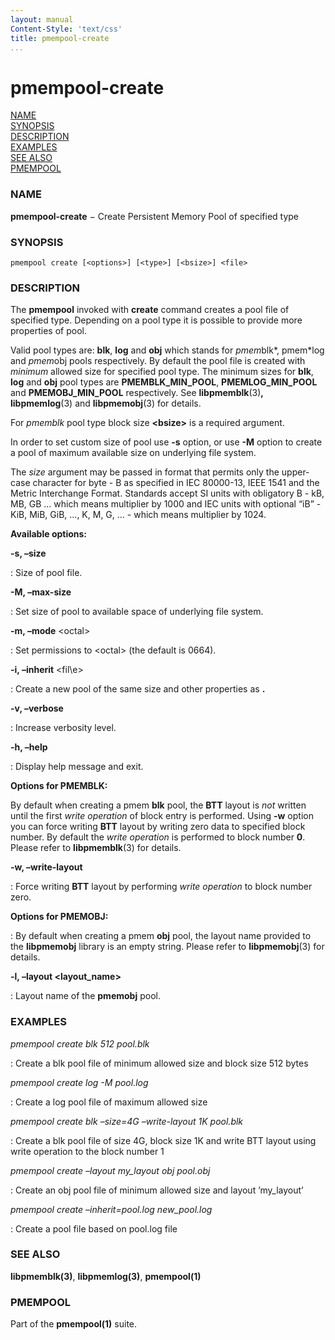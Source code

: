 ```yaml
---
layout: manual
Content-Style: 'text/css'
title: pmempool-create
...
```


# pmempool-create

[NAME](#NAME)<br />
[SYNOPSIS](#SYNOPSIS)<br />
[DESCRIPTION](#DESCRIPTION)<br />
[EXAMPLES](#EXAMPLES)<br />
[SEE ALSO](#SEE%20ALSO)<br />
[PMEMPOOL](#PMEMPOOL)<br />


### NAME

**pmempool-create** − Create Persistent Memory Pool of specified type

### SYNOPSIS

```
pmempool create [<options>] [<type>] [<bsize>] <file>
```

### DESCRIPTION

The **pmempool** invoked with **create** command creates a pool file of specified type. Depending on a pool type it is possible to provide more properties of pool.

Valid pool types are: **blk**, **log** and **obj** which stands for *pmem*blk*, pmem*log and *pmem*obj pools respectively. By default the pool file is created with *minimum* allowed size for specified pool type. The minimum sizes for **blk**, **log** and **obj** pool types are **PMEMBLK_MIN_POOL**, **PMEMLOG_MIN_POOL** and **PMEMOBJ_MIN_POOL** respectively. See **libpmemblk**(3)**, libpmemlog**(3) and **libpmemobj**(3) for details.

For *pmemblk* pool type block size **\<bsize\>** is a required argument.

In order to set custom size of pool use **-s** option, or use **-M** option to create a pool of maximum available size on underlying file system.

The *size* argument may be passed in format that permits only the upper-case character for byte - B as specified in IEC 80000-13, IEEE 1541 and the Metric Interchange Format. Standards accept SI units with obligatory B - kB, MB, GB … which means multiplier by 1000 and IEC units with optional “iB” - KiB, MiB, GiB, …, K, M, G, … - which means multiplier by 1024.

**Available options:**

**-s, –size** <size>

: Size of pool file.

**-M, –max-size**

: Set size of pool to available space of underlying file system.

**-m, –mode** \<octal\>

: Set permissions to \<octal\> (the default is 0664).

**-i, –inherit** \<fil\e>

: Create a new pool of the same size and other properties as **<file>.**

**-v, –verbose**

: Increase verbosity level.

**-h, –help**

: Display help message and exit.


**Options for PMEMBLK:**

By default when creating a pmem **blk** pool, the **BTT** layout is *not* written until the first *write operation* of block entry is performed. Using **-w** option you can force writing **BTT** layout by writing zero data to specified block number. By default the *write operation* is performed to block number **0**. Please refer to **libpmemblk**(3) for details.

**-w, –write-layout**

: Force writing **BTT** layout by performing *write operation* to block number zero.

**Options for PMEMOBJ:**

: By default when creating a pmem **obj** pool, the layout name provided to the **libpmemobj** library is an empty string. Please refer to **libpmemobj**(3) for details.

**-l, –layout <layout_name>**

: Layout name of the **pmemobj** pool.


### EXAMPLES

*pmempool create blk 512 pool.blk*

: Create a blk pool file of minimum allowed size and block size 512 bytes

*pmempool create log -M pool.log*

: Create a log pool file of maximum allowed size

*pmempool create blk –size=4G –write-layout 1K pool.blk*

: Create a blk pool file of size 4G, block size 1K and write BTT layout using write operation to the block number 1

*pmempool create –layout my_layout obj pool.obj*

: Create an obj pool file of minimum allowed size and layout ’my_layout’

*pmempool create –inherit=pool.log new_pool.log*

: Create a pool file based on pool.log file


### SEE ALSO

**libpmemblk(3)**, **libpmemlog(3)**, **pmempool(1)**

### PMEMPOOL

Part of the **pmempool(1)** suite.
